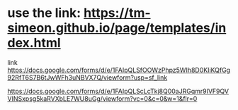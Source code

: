 # use the link: https://tm-simeon.github.io/page/templates/index.html

link https://docs.google.com/forms/d/e/1FAIpQLSfOOWzPhpz5WIh8D0KIiKQfGg92RfT6S7B6tJwWFh3uNBVX7Q/viewform?usp=sf_link

https://docs.google.com/forms/d/e/1FAIpQLScLcTkj8Q00aJRGqmr9IVF9QVVINSxpsg5kaRVXbLE7WU8uGg/viewform?vc=0&c=0&w=1&flr=0
